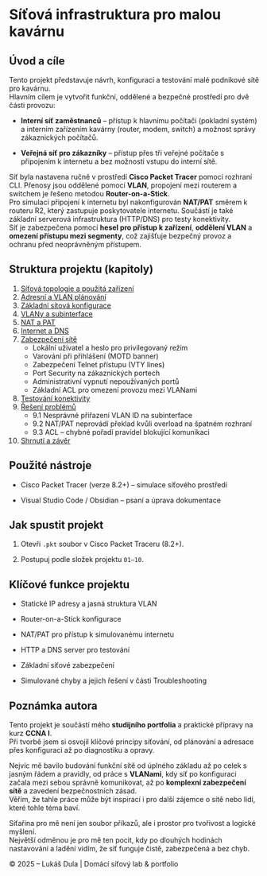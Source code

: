 

# Síťová infrastruktura pro malou kavárnu

## Úvod a cíle

Tento projekt představuje návrh, konfiguraci a testování malé podnikové sítě pro kavárnu.  
Hlavním cílem je vytvořit funkční, oddělené a bezpečné prostředí pro dvě části provozu:

- **Interní síť zaměstnanců** – přístup k hlavnímu počítači (pokladní systém) a interním zařízením kavárny (router, modem, switch) a možnost správy zákaznických počítačů.
    
- **Veřejná síť pro zákazníky** – přístup přes tři veřejné počítače s připojením k internetu a bez možnosti vstupu do interní sítě.
    

Síť byla nastavena ručně v prostředí **Cisco Packet Tracer** pomocí rozhraní CLI. Přenosy jsou oddělené pomocí **VLAN**, propojení mezi routerem a switchem je řešeno metodou **Router-on-a-Stick**.  
Pro simulaci připojení k internetu byl nakonfigurován **NAT/PAT** směrem k routeru R2, který zastupuje poskytovatele internetu. Součástí je také základní serverová infrastruktura (HTTP/DNS) pro testy konektivity.  
Síť je zabezpečena pomocí **hesel pro přístup k zařízení**, **oddělení VLAN** a **omezení přístupu mezi segmenty**, což zajišťuje bezpečný provoz a ochranu před neoprávněným přístupem.

## Struktura projektu (kapitoly)

1. [Síťová topologie a použitá zařízení](01-sitova-topologie-a-pouzita-zarizeni.md)
2. [Adresní a VLAN plánování](02-adresni-a-vlan-planovani.md)
3. [Základní sítová konfigurace](03‑zakladni-sitova-konfigurace.md)
4. [VLANy a subinterface](04-vlany-a-subinterface.md)
5. [NAT a PAT](05-nat-a-pat.md)
6. [Internet a DNS](06-internet-a-dns.md)
7. [Zabezpečení sítě](07‑zabezpeceni‑site.md)
   - Lokální uživatel a heslo pro privilegovaný režim  
   - Varování při přihlášení (MOTD banner)  
   - Zabezpečení Telnet přístupu (VTY lines)  
   - Port Security na zákaznických portech  
   - Administrativní vypnutí nepoužívaných portů  
   - Základní ACL pro omezení provozu mezi VLANami  
8. [Testování konektivity](08‑testovani‑konektivity.md)
9. [Řešení problémů](09-reseni-problemu.md)
   - 9.1 Nesprávné přiřazení VLAN ID na subinterface  
   - 9.2 NAT/PAT neprovádí překlad kvůli overload na špatném rozhraní  
   - 9.3 ACL – chybné pořadí pravidel blokující komunikaci  
10. [Shrnutí a závěr](10-shrnuti-a-zaver.md)




## Použité nástroje

- Cisco Packet Tracer (verze 8.2+) – simulace síťového prostředí
    
- Visual Studio Code / Obsidian – psaní a úprava dokumentace
    

## Jak spustit projekt

1. Otevři `.pkt` soubor v Cisco Packet Traceru (8.2+).
    
2. Postupuj podle složek projektu `01–10`.    

## Klíčové funkce projektu

- Statické IP adresy a jasná struktura VLAN
    
- Router-on-a-Stick konfigurace
    
- NAT/PAT pro přístup k simulovanému internetu
    
- HTTP a DNS server pro testování
    
- Základní síťové zabezpečení
    
- Simulované chyby a jejich řešení v části Troubleshooting


## Poznámka autora

Tento projekt je součástí mého **studijního portfolia** a praktické přípravy na kurz **CCNA I**.  
Při tvorbě jsem si osvojil klíčové principy síťování, od plánování a adresace přes konfiguraci až po diagnostiku a opravy.

Nejvíc mě bavilo budování funkční sítě od úplného základu až po celek s jasným řádem a pravidly, od práce s **VLANami**, kdy síť po konfiguraci začala mezi sebou správně komunikovat, až po **komplexní zabezpečení sítě** a zavedení bezpečnostních zásad.  
Věřím, že tahle práce může být inspirací i pro další zájemce o sítě nebo lidi, které tohle téma baví.

Síťařina pro mě není jen soubor příkazů, ale i prostor pro tvořivost a logické myšlení.  
Největší odměnou je pro mě ten pocit, kdy po dlouhých hodinách nastavování a ladění vidím, že síť funguje čistě, zabezpečená a bez chyb.

© 2025 – Lukáš Dula | Domácí síťový lab & portfolio
